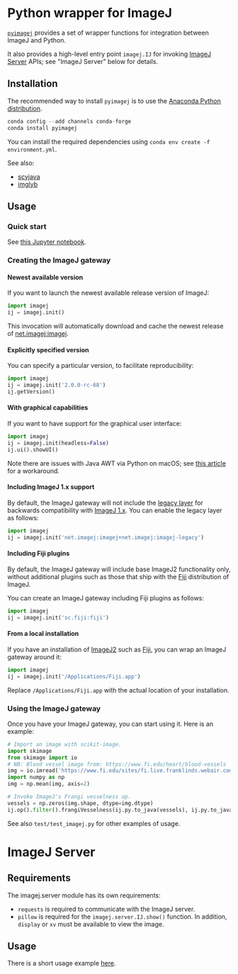 # Python wrapper for ImageJ

[`pyimagej`](https://github.com/imagej/pyimagej) provides a set of
wrapper functions for integration between ImageJ and Python.

It also provides a high-level entry point `imagej.IJ` for invoking
[ImageJ Server](https://github.com/imagej/imagej-server) APIs;
see "ImageJ Server" below for details.

## Installation

The recommended way to install `pyimagej` is to use the [Anaconda Python distribution](https://www.anaconda.com/distribution/).

```python
conda config --add channels conda-forge 
conda install pyimagej
```

You can install the required dependencies using `conda env create -f environment.yml`.

See also:

* [scyjava](https://github.com/scijava/scyjava)
* [imglyb](https://github.com/imglib/imglyb)

## Usage

### Quick start

See [this Jupyter notebook](https://nbviewer.jupyter.org/github/imagej/tutorials/blob/master/notebooks/1-Using-ImageJ/6-ImageJ-with-Python-Kernel.ipynb).

### Creating the ImageJ gateway

#### Newest available version

If you want to launch the newest available release version of ImageJ:

```python
import imagej
ij = imagej.init()
```

This invocation will automatically download and cache the newest release of
[net.imagej:imagej](http://maven.imagej.net/#nexus-search;gav~net.imagej~imagej~~~).

#### Explicitly specified version

You can specify a particular version, to facilitate reproducibility:

```python
import imagej
ij = imagej.init('2.0.0-rc-68')
ij.getVersion()
```

#### With graphical capabilities

If you want to have support for the graphical user interface:

```python
import imagej
ij = imagej.init(headless=False)
ij.ui().showUI()
```

Note there are issues with Java AWT via Python on macOS; see
[this article](https://github.com/imglib/imglyb#awt-through-pyjnius-on-osx)
for a workaround.

#### Including ImageJ 1.x support

By default, the ImageJ gateway will not include the
[legacy layer](https://imagej.net/Legacy) for backwards compatibility with
[ImageJ 1.x](https://imagej.net/ImageJ1).
You can enable the legacy layer as follows:

```python
import imagej
ij = imagej.init('net.imagej:imagej+net.imagej:imagej-legacy')
```

#### Including Fiji plugins

By default, the ImageJ gateway will include base ImageJ2 functionality only,
without additional plugins such as those that ship with the
[Fiji](https://fiji.sc/) distribution of ImageJ.

You can create an ImageJ gateway including Fiji plugins as follows:

```python
import imagej
ij = imagej.init('sc.fiji:fiji')
```

#### From a local installation

If you have an installation of [ImageJ2](https://imagej.net/ImageJ2)
such as [Fiji](https://fiji.sc/), you can wrap an ImageJ gateway around it:

```python
import imagej
ij = imagej.init('/Applications/Fiji.app')
```

Replace `/Applications/Fiji.app` with the actual location of your installation.

### Using the ImageJ gateway

Once you have your ImageJ gateway, you can start using it. Here is an example:

```python
# Import an image with scikit-image.
import skimage
from skimage import io
# NB: Blood vessel image from: https://www.fi.edu/heart/blood-vessels
img = io.imread('https://www.fi.edu/sites/fi.live.franklinds.webair.com/files/styles/featured_large/public/General_EduRes_Heart_BloodVessels_0.jpg')
import numpy as np
img = np.mean(img, axis=2)

# Invoke ImageJ's Frangi vesselness op.
vessels = np.zeros(img.shape, dtype=img.dtype)
ij.op().filter().frangiVesselness(ij.py.to_java(vessels), ij.py.to_java(img), [1, 1], 20)
```

See also `test/test_imagej.py` for other examples of usage.


# ImageJ Server

## Requirements

The imagej.server module has its own requirements:

* `requests` is required to communicate with the ImageJ server.
* `pillow` is required for the `imagej.server.IJ.show()` function.
  In addition, `display` or `xv` must be available to view the image.

## Usage

There is a short usage example
[here](https://github.com/imagej/imagej.py/blob/master/imagej/server/usage.py).
